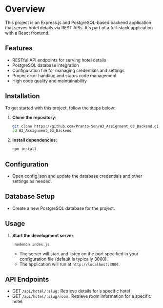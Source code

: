 # Overview
This project is an Express.js and PostgreSQL-based backend application that serves hotel details via REST APIs. It's part of a full-stack application with a React frontend.

## Features
- RESTful API endpoints for serving hotel details
- PostgreSQL database integration
- Configuration file for managing credentials and settings
- Proper error handling and status code management
- High code quality and maintainability

## Installation

To get started with this project, follow the steps below:

1. **Clone the repository**:
    ```sh
    git clone https://github.com/Pranto-Sen/W3_Assignment_03_Backend.git
    cd W3_Assignment_03_Backend
    ```

2. **Install dependencies**:
    ```sh
    npm install
    ```
## Configuration
- Open config.json and update the database credentials and other settings as needed.

## Database Setup
- Create a new PostgreSQL database for the project.
  
## Usage
1. **Start the development server**:
    ```sh
     nodemon index.js
    ```
    - The server will start and listen on the port specified in your configuration file (default is typically 3000).
    - The application will run at `http://localhost:3000`.
   

## API Endpoints

- GET ```/api/hotel/:slug:``` Retrieve details for a specific hotel
- GET ```/api/hotel/:slug/room:``` Retrieve room information for a specific hotel

